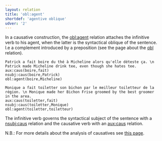 ```yaml
---
layout: relation
title: 'obl:agent'
shortdef: 'agentive oblique'
udver: '2'
---
```


In a causative construction, the [obl:agent]() relation attaches the infinitive verb to his agent, when the latter is the syntactical oblique of the sentence.
I.e a complement introduced by a preposition (see the page about the [obl]() relation).

~~~ sdparse
Patrick a fait boire du thé à Micheline alors qu'elle déteste ça. \n Patrick made Micheline drink tee, even though she hates tee.
aux:caus(boire,fait)
nsubj:caus(boire,Patrick)
obl:agent(boire,Micheline)
~~~ 

~~~ sdparse
Monique a fait toiletter son bichon par le meilleur toiletteur de la région. \n Monique made her Bichon Frise groomed by the best groomer in the area.
aux:caus(toiletter,fait)
nsubj:caus(toiletter,Monique)
obl:agent(toiletter,toiletteur)
~~~

The infinitive verb governs the syntactical subject of the sentence with a [nsubj:caus]() relation and the causative verb with an [aux:caus]() relation.

N.B.: For more details about the analysis of causatives see [this page](http://universaldependencies.org/fr/overview/specific-syntax.html#causative).
